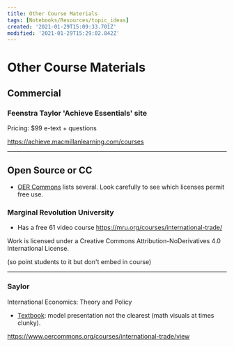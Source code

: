 ```yaml
---
title: Other Course Materials
tags: [Notebooks/Resources/topic_ideas]
created: '2021-01-29T15:09:33.701Z'
modified: '2021-01-29T15:29:02.842Z'
---
```


# Other Course Materials


## Commercial

### Feenstra Taylor 'Achieve Essentials' site
Pricing: $99 e-text + questions

https://achieve.macmillanlearning.com/courses

---

## Open Source or CC

- [OER Commons](https://www.oercommons.org/) lists several. Look carefully to see which licenses permit free use.

### Marginal Revolution University

- Has a free 61 video course
https://mru.org/courses/international-trade/

Work is  licensed under a Creative Commons Attribution-NoDerivatives 4.0 International License.

(so point students to it but don't embed in course)

---
### Saylor 

International Economics: Theory and Policy

- [Textbook](https://saylordotorg.github.io/text_international-economics-theory-and-policy/index.html): model presentation not the clearest (math visuals at times clunky). 

https://www.oercommons.org/courses/international-trade/view


